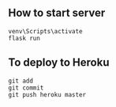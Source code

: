 ## How to start server 
```
venv\Scripts\activate
flask run
```

## To deploy to Heroku 
```
git add
git commit 
git push heroku master
```